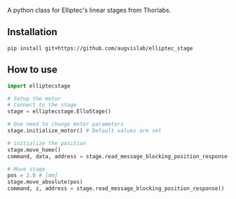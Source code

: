 A python class for Elliptec's linear stages from Thorlabs.

## Installation
``` pip install git+https://github.com/augvislab/elliptec_stage ```

## How to use
``` python
import elliptecstage

# Setup the motor
# Connect to the stage
stage = elliptecstage.ElloStage()

# One need to change motor parameters
stage.initialize_motor() # Default values are set

# initialize the position
stage.move_home()
command, data, address = stage.read_message_blocking_position_response()

# Move stage
pos = 2.0 # [mm]
stage.move_absolute(pos)
command, z, address = stage.read_message_blocking_position_response()

```
